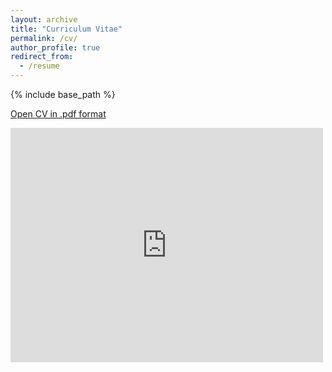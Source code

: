 ```yaml
---
layout: archive
title: "Curriculum Vitae"
permalink: /cv/
author_profile: true
redirect_from:
  - /resume
---
```


{% include base_path %}

[Open CV in .pdf format](https://camerontracy.github.io/files/CV_Tracy_June2025.pdf)

<embed src="https://drive.google.com/viewerng/viewer?embedded=true&url=https://camerontracy.github.io/files/CV_Tracy_June2025.pdf" width="500" height="375">
